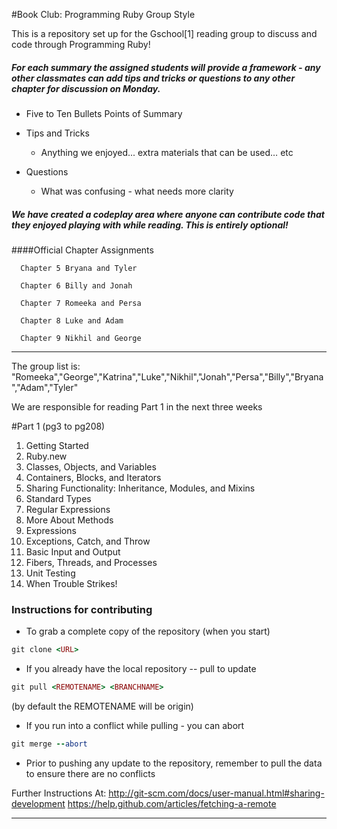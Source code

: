 #Book Club:  Programming Ruby Group Style

This is a repository set up for the Gschool[1] reading group to discuss and code through Programming Ruby!

##### For each summary the assigned students will provide a framework - any other classmates can add tips and tricks or questions to any other chapter for discussion on Monday.

+ Five to Ten Bullets Points of Summary

+ Tips and Tricks
  + Anything we enjoyed... extra materials that can be used… etc

+ Questions
  + What was confusing - what needs more clarity


##### We have created a codeplay area where anyone can contribute code that they enjoyed playing with while reading. This is entirely optional!

####Official Chapter Assignments

      Chapter 5 Bryana and Tyler
      
      Chapter 6 Billy and Jonah
      
      Chapter 7 Romeeka and Persa
      
      Chapter 8 Luke and Adam
      
      Chapter 9 Nikhil and George

----------------------------
The group list is:
"Romeeka","George","Katrina","Luke","Nikhil","Jonah","Persa","Billy","Bryana","Adam","Tyler"

We are responsible for reading Part 1 in the next three weeks

#Part 1 (pg3 to pg208)
1. Getting Started 
2. Ruby.new
3. Classes, Objects, and Variables 
4. Containers, Blocks, and Iterators 
5. Sharing Functionality: Inheritance, Modules, and Mixins
6. Standard Types 
7. Regular Expressions 
8. More About Methods 
9. Expressions 
10. Exceptions, Catch, and Throw 
11. Basic Input and Output 
12. Fibers, Threads, and Processes 
13. Unit Testing 
14. When Trouble Strikes!


### Instructions for contributing
<p></p>

*  To grab a complete copy of the repository (when you start)


```ruby
git clone <URL>
```

* If you already have the local repository -- pull to update

```ruby
git pull <REMOTENAME> <BRANCHNAME>
```
(by default the REMOTENAME will be origin)

*  If you run into a conflict while pulling -  you can abort

```ruby
git merge --abort
```

*  Prior to pushing any update to the repository, remember to pull the data to ensure there are no conflicts

Further Instructions At: 
<http://git-scm.com/docs/user-manual.html#sharing-development>
<https://help.github.com/articles/fetching-a-remote>


----------------------------


